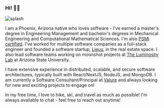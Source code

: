 ### Hi! 🧑‍💻

![splash](https://github.com/chase-adams/chase-adams/raw/master/server.jpg)

I am a Phoenix, Arizona native who loves software - I've earned a master's degree in Engineering Management and bachelor's degrees in Mechanical Engineering and Computational Mathematical Sciences. I'm also [PSMI certified](https://www.scrum.org/user/512015/). I've worked for multiple software companies as a full-stack engineer and founded a software startup, [Lieuu](https://lieuu.com/), in the real estate space. I also lead software teams working on moonshot projects at [The Luminosity Lab](https://theluminositylab.com/) at Arizona State University.

I have extensive experience in distributed, scalable, and secure software architectures, typically built with React/NextJS, NodeJS, and MongoDB. I am currently a Software Consultant/Principal at [Valure](https://valure.io/) and always looking for new and exciting projects to engage on!

In my free time, I love to hike, ski, and travel as much as possible! I'm always available to chat - feel free to reach out anytime!
